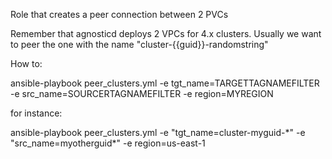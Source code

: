 Role that creates a peer connection between 2 PVCs

Remember that agnosticd deploys 2 VPCs for 4.x clusters. Usually we want to peer the one with the name "cluster-{{guid}}-randomstring"


How to:

ansible-playbook peer_clusters.yml  -e tgt_name=TARGETTAGNAMEFILTER -e src_name=SOURCERTAGNAMEFILTER -e region=MYREGION


for instance:

ansible-playbook peer_clusters.yml  -e "tgt_name=cluster-myguid-\*" -e "src_name=myotherguid\*" -e region=us-east-1

